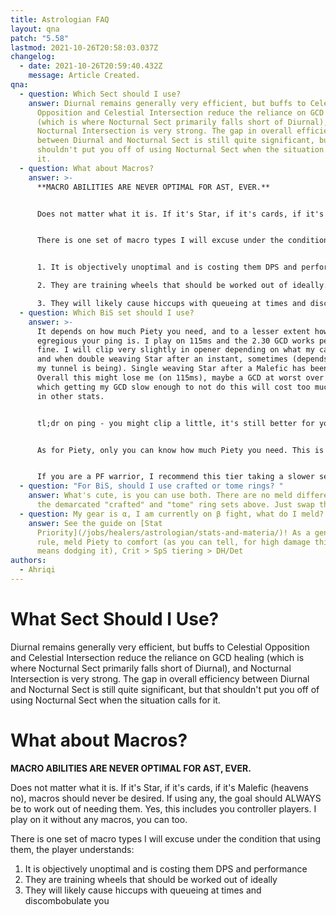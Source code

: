```yaml
---
title: Astrologian FAQ
layout: qna
patch: "5.58"
lastmod: 2021-10-26T20:58:03.037Z
changelog:
  - date: 2021-10-26T20:59:40.432Z
    message: Article Created.
qna:
  - question: Which Sect should I use?
    answer: Diurnal remains generally very efficient, but buffs to Celestial
      Opposition and Celestial Intersection reduce the reliance on GCD healing
      (which is where Nocturnal Sect primarily falls short of Diurnal), and
      Nocturnal Intersection is very strong. The gap in overall efficiency
      between Diurnal and Nocturnal Sect is still quite significant, but that
      shouldn't put you off of using Nocturnal Sect when the situation calls for
      it.
  - question: What about Macros?
    answer: >-
      **MACRO ABILITIES ARE NEVER OPTIMAL FOR AST, EVER.**


      Does not matter what it is. If it's Star, if it's cards, if it's Malefic (heavens no), macros should never be desired. If using any, the goal should ALWAYS be to work out of needing them. Yes, this includes you controller players. I play on it without any macros, you can too.


      There is one set of macro types I will excuse under the condition that using them, the player understands:


      1. It is objectively unoptimal and is costing them DPS and performance.

      2. They are training wheels that should be worked out of ideally.

      3. They will likely cause hiccups with queueing at times and discombobulate you.
  - question: Which BiS set should I use?
    answer: >-
      It depends on how much Piety you need, and to a lesser extent how
      egregious your ping is. I play on 115ms and the 2.30 GCD works perfectly
      fine. I will clip very slightly in opener depending on what my cards do,
      and when double weaving Star after an instant, sometimes (depends how nice
      my tunnel is being). Single weaving Star after a Malefic has been fine.
      Overall this might lose me (on 115ms), maybe a GCD at worst over a fight,
      which getting my GCD slow enough to not do this will cost too much damage
      in other stats.


      tl;dr on ping - you might clip a little, it's still better for your damage than alternatives


      As for Piety, only you can know how much Piety you need. This is completely individual and dependent. For reference, the Max Damage Set works for my group in weeklies. I just bring Ethers since if a run goes South, my damage is already suboptimal so I might as well pop an Ether when my Pot CD is back up.


      If you are a PF warrior, I recommend this tier taking a slower set with more Piety, unlike last tier.
  - question: "For BiS, should I use crafted or tome rings? "
    answer: What's cute, is you can use both. There are no meld differences between
      the demarcated "crafted" and "tome" ring sets above. Just swap the ring.
  - question: My gear is α, I am currently on β fight, what do I meld?
    answer: See the guide on [Stat
      Priority](/jobs/healers/astrologian/stats-and-materia/)! As a general
      rule, meld Piety to comfort (as you can tell, for high damage this usually
      means dodging it), Crit > SpS tiering > DH/Det
authors:
  - Ahriqi
---
```

# What Sect Should I Use?

Diurnal remains generally very efficient, but buffs to Celestial Opposition and Celestial Intersection reduce the reliance on GCD healing (which is where Nocturnal Sect primarily falls short of Diurnal), and Nocturnal Intersection is very strong. The gap in overall efficiency between Diurnal and Nocturnal Sect is still quite significant, but that shouldn't put you off of using Nocturnal Sect when the situation calls for it.

# What about Macros?

**MACRO ABILITIES ARE NEVER OPTIMAL FOR AST, EVER.**

Does not matter what it is. If it's Star, if it's cards, if it's Malefic (heavens no), macros should never be desired. If using any, the goal should ALWAYS be to work out of needing them. Yes, this includes you controller players. I play on it without any macros, you can too.

There is one set of macro types I will excuse under the condition that using them, the player understands:

1. It is objectively unoptimal and is costing them DPS and performance
2. They are training wheels that should be worked out of ideally
3. They will likely cause hiccups with queueing at times and discombobulate you
